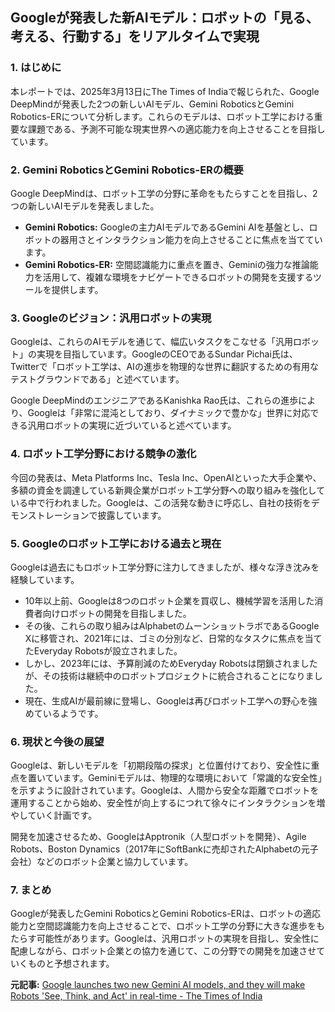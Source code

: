 ## Googleが発表した新AIモデル：ロボットの「見る、考える、行動する」をリアルタイムで実現

### 1. はじめに

本レポートでは、2025年3月13日にThe Times of Indiaで報じられた、Google DeepMindが発表した2つの新しいAIモデル、Gemini RoboticsとGemini Robotics-ERについて分析します。これらのモデルは、ロボット工学における重要な課題である、予測不可能な現実世界への適応能力を向上させることを目指しています。

### 2. Gemini RoboticsとGemini Robotics-ERの概要

Google DeepMindは、ロボット工学の分野に革命をもたらすことを目指し、2つの新しいAIモデルを発表しました。

* **Gemini Robotics:** Googleの主力AIモデルであるGemini AIを基盤とし、ロボットの器用さとインタラクション能力を向上させることに焦点を当てています。
* **Gemini Robotics-ER:** 空間認識能力に重点を置き、Geminiの強力な推論能力を活用して、複雑な環境をナビゲートできるロボットの開発を支援するツールを提供します。

### 3. Googleのビジョン：汎用ロボットの実現

Googleは、これらのAIモデルを通じて、幅広いタスクをこなせる「汎用ロボット」の実現を目指しています。GoogleのCEOであるSundar Pichai氏は、Twitterで「ロボット工学は、AIの進歩を物理的な世界に翻訳するための有用なテストグラウンドである」と述べています。

Google DeepMindのエンジニアであるKanishka Rao氏は、これらの進歩により、Googleは「非常に混沌としており、ダイナミックで豊かな」世界に対応できる汎用ロボットの実現に近づいていると述べています。

### 4. ロボット工学分野における競争の激化

今回の発表は、Meta Platforms Inc、Tesla Inc、OpenAIといった大手企業や、多額の資金を調達している新興企業がロボット工学分野への取り組みを強化している中で行われました。Googleは、この活発な動きに呼応し、自社の技術をデモンストレーションで披露しています。

### 5. Googleのロボット工学における過去と現在

Googleは過去にもロボット工学分野に注力してきましたが、様々な浮き沈みを経験しています。

* 10年以上前、Googleは8つのロボット企業を買収し、機械学習を活用した消費者向けロボットの開発を目指しました。
* その後、これらの取り組みはAlphabetのムーンショットラボであるGoogle Xに移管され、2021年には、ゴミの分別など、日常的なタスクに焦点を当てたEveryday Robotsが設立されました。
* しかし、2023年には、予算削減のためEveryday Robotsは閉鎖されましたが、その技術は継続中のロボットプロジェクトに統合されることになりました。
* 現在、生成AIが最前線に登場し、Googleは再びロボット工学への野心を強めているようです。

### 6. 現状と今後の展望

Googleは、新しいモデルを「初期段階の探求」と位置付けており、安全性に重点を置いています。Geminiモデルは、物理的な環境において「常識的な安全性」を示すように設計されています。Googleは、人間から安全な距離でロボットを運用することから始め、安全性が向上するにつれて徐々にインタラクションを増やしていく計画です。

開発を加速させるため、GoogleはApptronik（人型ロボットを開発）、Agile Robots、Boston Dynamics（2017年にSoftBankに売却されたAlphabetの元子会社）などのロボット企業と協力しています。

### 7. まとめ

Googleが発表したGemini RoboticsとGemini Robotics-ERは、ロボットの適応能力と空間認識能力を向上させることで、ロボット工学の分野に大きな進歩をもたらす可能性があります。Googleは、汎用ロボットの実現を目指し、安全性に配慮しながら、ロボット企業との協力を通じて、この分野での開発を加速させていくものと予想されます。


**元記事:** [Google launches two new Gemini AI models, and they will make Robots 'See, Think, and Act' in real-time - The Times of India](https://timesofindia.indiatimes.com/technology/tech-news/google-launches-two-new-gemini-ai-models-and-they-will-make-robots-see-think-and-act-in-real-time/articleshow/118949453.cms)